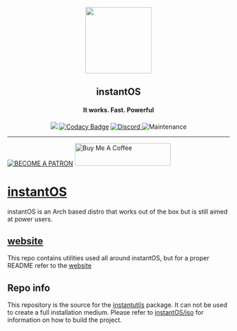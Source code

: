<p align="center"><a href="https://instantos.io">
<img src="https://raw.githubusercontent.com/instantOS/instantLOGO/main/png/logo.png" width="150">
</a></p> 
<h2 align="center"><b>instantOS</b></h2>
<h4 align="center">It works. Fast. Powerful</h4>

<p align="center">
<a href="https://www.gnu.org/licenses/gpl-2.0" alt="License: GPLv2"><img src="https://img.shields.io/badge/License-GPL%20v2-blue.svg"></a>
<a href="https://www.codacy.com/gh/instantOS/instantOS/dashboard?utm_source=github.com&amp;utm_medium=referral&amp;utm_content=instantOS/instantOS&amp;utm_campaign=Badge_Grade"><img src="https://app.codacy.com/project/badge/Grade/645adc9562204dbda6052d6cb0f5d64f" alt="Codacy Badge"></a>
<a href="https://dsc.gg/instantos"> <img src="https://img.shields.io/discord/683782260071071764" alt="Discord"> </a>
<img src="https://img.shields.io/maintenance/yes/2023" alt="Maintenance">
</p>
<hr>

[![BECOME A PATRON](https://c5.patreon.com/external/logo/become_a_patron_button.png)](https://www.patreon.com/bePatron?u=8814964)
<a href="https://www.buymeacoffee.com/paperbenni" target="_blank"><img src="https://cdn.buymeacoffee.com/buttons/default-blue.png" alt="Buy Me A Coffee" style="height: 51px !important;width: 217px !important;" ></a>

# [instantOS](https://instantos.github.io)

instantOS is an Arch based distro that works out of the box but is still aimed at power users. 

## [website](https://instantos.github.io)

This repo contains utilities used all around instantOS, but for a proper README refer to the [website](https://instantos.github.io)

## Repo info

This repository is the source for the [instantutils](https://github.com/instantOS/extra/blob/main/instantutils/PKGBUILD) package. 
It can not be used to create a full installation medium. Please refer to [instantOS/iso](https://github.com/instantOS/iso) for information on how to build the project. 
